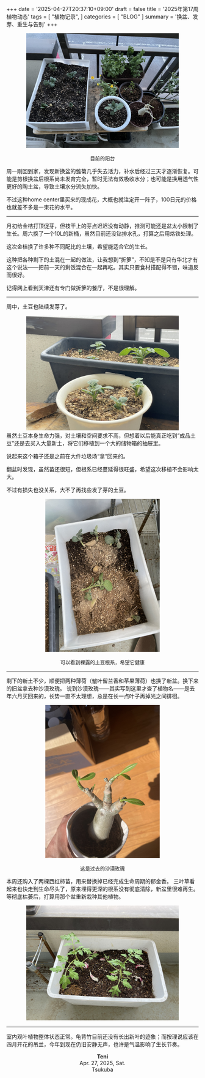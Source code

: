 +++
date = '2025-04-27T20:37:10+09:00'
draft = false
title = '2025年第17周植物动态'
tags = [ "植物记录", ]
categories = [ "BLOG" ]
summary = '换盆、发芽、重生与告别'
+++

<div style="text-align: center"><img width="400" height="300"img src="https://github.com/aeoliantn/pic/blob/main/IMG_2608.JPG?raw=true"/>
</div>

<center>  

  
<font size="2">目前的阳台</font>
   
 </center>

周一刚回到家，发现新换盆的雏菊几乎失去活力，补水后经过三天才逐渐恢复。可能是剪根换盆后根系尚未发育完全，暂时无法有效吸收水分；也可能是换用透气性更好的陶土盆，导致土壤水分流失加快。

不过这种home center里买来的现成花，大概也就注定开一阵子，100日元的价格也就差不多是一束花的水平。
___

月初给金桔打顶促芽，但枝干上的芽点迟迟没有动静，推测可能还是盆太小限制了生长。周六换了一个10L的新桶，虽然目前还没钻排水孔，打算之后用烙铁处理。

这次金桔换了许多种不同配比的土壤，希望能适合它的生长。

这种把各种剩下的土混在一起的做法，让我想到“折箩”，不知是不是只有华北才有这个说法——把前一天的剩饭混合在一起再吃。其实只要食材搭配得不错，味道反而很好。

记得网上看到天津还有专门做折箩的餐厅，不是很理解。
___


周中，土豆也陆续发芽了。

<div style="text-align: center"><img width="400" height="300"img src="https://github.com/aeoliantn/pic/blob/main/IMG_2586.JPG?raw=true"/>
</div>
虽然土豆本身生命力强，对土壤和空间要求不高，但想着以后能真正吃到“成品土豆”还是去买入大量新土，将它们移植到一个大的储物箱的抽屉里。

说起来这个箱子还是之前在大件垃圾场“拿”回来的。

翻盆时发现，虽然苗还很短，但根系已经蔓延得很旺盛，希望这次移植不会影响太大。

不过有损失也没关系，大不了再找些发了芽的土豆。
<div style="text-align: center"><img width="300" height="400"img src="https://github.com/aeoliantn/pic/blob/main/IMG_2607.JPG?raw=true"/>
</div>
 <center>  

  
<font size="2">可以看到裸露的土豆根系，希望它健康                               </font>
   
 </center>

___


剩下的新土不少，顺便把两种薄荷（皱叶留兰香和苹果薄荷）也换了新盆。换下来的旧盆拿去种沙漠玫瑰。
说到沙漠玫瑰——其实写到这里才查了植物名——是去年六月买回来的，长势一直不太理想，总是在长一点叶子再掉光之间徘徊。
<div style="text-align: center"><img width="300" height="400"img src="https://github.com/aeoliantn/pic/blob/main/IMG_7830.JPG?raw=true"/> 
</div>

<center>  

  
<font size="2">这是过去的沙漠玫瑰</font>
   
 </center>




本周还购入了两棵西红柿苗，用来替换掉已经完成生命周期的郁金香。
三叶草看起来也快走到生命尽头了，原来埋得更深的根系没有彻底清除，新盆里很难再生。等彻底枯萎后，打算用那个盆重新栽种其他植物。
<div style="text-align: center"><img width="400" height="300"img src="https://github.com/aeoliantn/pic/blob/main/IMG_2581.JPG?raw=true"/>
</div>

___

室内观叶植物整体状态正常。龟背竹目前还没有长出新叶的迹象；而按理说应该在四月开花的吊兰，今年到现在仍旧安静无声，也许是气温影响了生长节奏。

<center>  

  

 **Teni**  
   Apr. 27, 2025, Sat.  
  Tsukuba

</center>